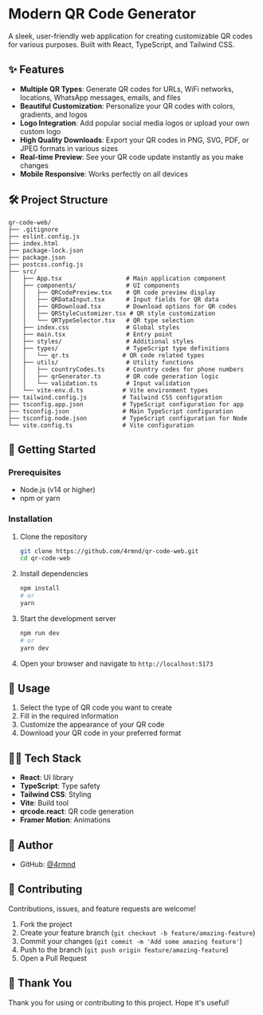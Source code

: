 # Modern QR Code Generator

A sleek, user-friendly web application for creating customizable QR codes for various purposes. Built with React, TypeScript, and Tailwind CSS.

## ✨ Features

- **Multiple QR Types**: Generate QR codes for URLs, WiFi networks, locations, WhatsApp messages, emails, and files
- **Beautiful Customization**: Personalize your QR codes with colors, gradients, and logos
- **Logo Integration**: Add popular social media logos or upload your own custom logo
- **High Quality Downloads**: Export your QR codes in PNG, SVG, PDF, or JPEG formats in various sizes
- **Real-time Preview**: See your QR code update instantly as you make changes
- **Mobile Responsive**: Works perfectly on all devices

## 🛠️ Project Structure

```
qr-code-web/
├── .gitignore
├── eslint.config.js
├── index.html
├── package-lock.json
├── package.json
├── postcss.config.js
├── src/
│   ├── App.tsx                  # Main application component
│   ├── components/              # UI components
│   │   ├── QRCodePreview.tsx    # QR code preview display
│   │   ├── QRDataInput.tsx      # Input fields for QR data
│   │   ├── QRDownload.tsx       # Download options for QR codes
│   │   ├── QRStyleCustomizer.tsx # QR style customization
│   │   └── QRTypeSelector.tsx   # QR type selection
│   ├── index.css                # Global styles
│   ├── main.tsx                 # Entry point
│   ├── styles/                  # Additional styles
│   ├── types/                   # TypeScript type definitions
│   │   └── qr.ts               # QR code related types
│   ├── utils/                   # Utility functions
│   │   ├── countryCodes.ts      # Country codes for phone numbers
│   │   ├── qrGenerator.ts       # QR code generation logic
│   │   └── validation.ts        # Input validation
│   └── vite-env.d.ts           # Vite environment types
├── tailwind.config.js          # Tailwind CSS configuration
├── tsconfig.app.json           # TypeScript configuration for app
├── tsconfig.json               # Main TypeScript configuration
├── tsconfig.node.json          # TypeScript configuration for Node
└── vite.config.ts              # Vite configuration
```

## 🔧 Getting Started

### Prerequisites

- Node.js (v14 or higher)
- npm or yarn

### Installation

1. Clone the repository
   ```bash
   git clone https://github.com/4rmnd/qr-code-web.git
   cd qr-code-web
   ```

2. Install dependencies
   ```bash
   npm install
   # or
   yarn
   ```

3. Start the development server
   ```bash
   npm run dev
   # or
   yarn dev
   ```

4. Open your browser and navigate to `http://localhost:5173`

## 🎨 Usage

1. Select the type of QR code you want to create
2. Fill in the required information
3. Customize the appearance of your QR code
4. Download your QR code in your preferred format

## 🧑‍💻 Tech Stack

- **React**: UI library
- **TypeScript**: Type safety
- **Tailwind CSS**: Styling
- **Vite**: Build tool
- **qrcode.react**: QR code generation
- **Framer Motion**: Animations

## 👤 Author

- GitHub: [@4rmnd](https://github.com/4rmnd)

## 🤝 Contributing

Contributions, issues, and feature requests are welcome!

1. Fork the project
2. Create your feature branch (`git checkout -b feature/amazing-feature`)
3. Commit your changes (`git commit -m 'Add some amazing feature'`)
4. Push to the branch (`git push origin feature/amazing-feature`)
5. Open a Pull Request

## 🙏 Thank You

Thank you for using or contributing to this project. Hope it's useful!